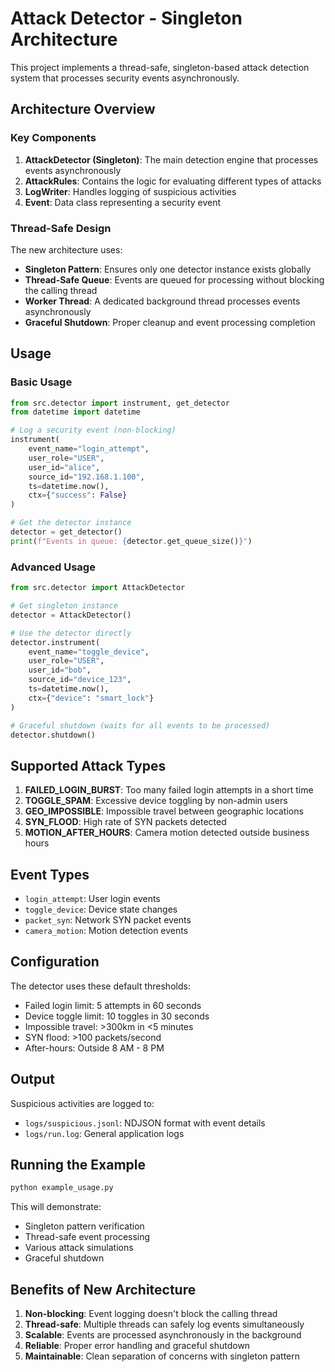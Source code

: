 # Attack Detector - Singleton Architecture

This project implements a thread-safe, singleton-based attack detection system that processes security events asynchronously.

## Architecture Overview

### Key Components

1. **AttackDetector (Singleton)**: The main detection engine that processes events asynchronously
2. **AttackRules**: Contains the logic for evaluating different types of attacks
3. **LogWriter**: Handles logging of suspicious activities
4. **Event**: Data class representing a security event

### Thread-Safe Design

The new architecture uses:
- **Singleton Pattern**: Ensures only one detector instance exists globally
- **Thread-Safe Queue**: Events are queued for processing without blocking the calling thread
- **Worker Thread**: A dedicated background thread processes events asynchronously
- **Graceful Shutdown**: Proper cleanup and event processing completion

## Usage

### Basic Usage

```python
from src.detector import instrument, get_detector
from datetime import datetime

# Log a security event (non-blocking)
instrument(
    event_name="login_attempt",
    user_role="USER",
    user_id="alice", 
    source_id="192.168.1.100",
    ts=datetime.now(),
    ctx={"success": False}
)

# Get the detector instance
detector = get_detector()
print(f"Events in queue: {detector.get_queue_size()}")
```

### Advanced Usage

```python
from src.detector import AttackDetector

# Get singleton instance
detector = AttackDetector()

# Use the detector directly
detector.instrument(
    event_name="toggle_device",
    user_role="USER",
    user_id="bob",
    source_id="device_123", 
    ts=datetime.now(),
    ctx={"device": "smart_lock"}
)

# Graceful shutdown (waits for all events to be processed)
detector.shutdown()
```

## Supported Attack Types

1. **FAILED_LOGIN_BURST**: Too many failed login attempts in a short time
2. **TOGGLE_SPAM**: Excessive device toggling by non-admin users
3. **GEO_IMPOSSIBLE**: Impossible travel between geographic locations
4. **SYN_FLOOD**: High rate of SYN packets detected
5. **MOTION_AFTER_HOURS**: Camera motion detected outside business hours

## Event Types

- `login_attempt`: User login events
- `toggle_device`: Device state changes
- `packet_syn`: Network SYN packet events
- `camera_motion`: Motion detection events

## Configuration

The detector uses these default thresholds:
- Failed login limit: 5 attempts in 60 seconds
- Device toggle limit: 10 toggles in 30 seconds
- Impossible travel: >300km in <5 minutes
- SYN flood: >100 packets/second
- After-hours: Outside 8 AM - 8 PM

## Output

Suspicious activities are logged to:
- `logs/suspicious.jsonl`: NDJSON format with event details
- `logs/run.log`: General application logs

## Running the Example

```bash
python example_usage.py
```

This will demonstrate:
- Singleton pattern verification
- Thread-safe event processing
- Various attack simulations
- Graceful shutdown

## Benefits of New Architecture

1. **Non-blocking**: Event logging doesn't block the calling thread
2. **Thread-safe**: Multiple threads can safely log events simultaneously  
3. **Scalable**: Events are processed asynchronously in the background
4. **Reliable**: Proper error handling and graceful shutdown
5. **Maintainable**: Clean separation of concerns with singleton pattern 